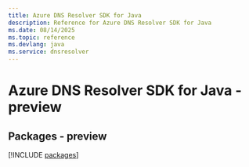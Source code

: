 ```yaml
---
title: Azure DNS Resolver SDK for Java
description: Reference for Azure DNS Resolver SDK for Java
ms.date: 08/14/2025
ms.topic: reference
ms.devlang: java
ms.service: dnsresolver
---
```

# Azure DNS Resolver SDK for Java - preview
## Packages - preview
[!INCLUDE [packages](dns-resolver-index.md)]